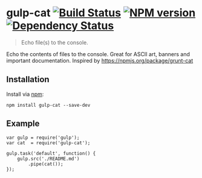 # gulp-cat [![Build Status](https://travis-ci.org/ben-eb/gulp-cat.png?branch=master)](https://travis-ci.org/ben-eb/gulp-cat) [![NPM version](https://badge.fury.io/js/gulp-cat.png)](http://badge.fury.io/js/gulp-cat) [![Dependency Status](https://gemnasium.com/ben-eb/gulp-cat.png)](https://gemnasium.com/ben-eb/gulp-cat)

> Echo file(s) to the console.

Echo the contents of files to the console. Great for ASCII art, banners and important documentation. Inspired by https://npmjs.org/package/grunt-cat

## Installation

Install via [npm](https://npmjs.org/package/gulp-cat):

```
npm install gulp-cat --save-dev
```

## Example

```
var gulp = require('gulp');
var cat  = require('gulp-cat');

gulp.task('default', function() {
    gulp.src('./README.md')
        .pipe(cat());
});
```
